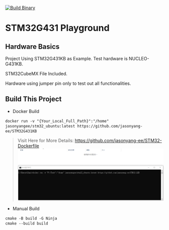 [![Build Binary](https://github.com/jasonyang-ee/STM32G431KB/actions/workflows/build-all.yml/badge.svg)](https://github.com/jasonyang-ee/STM32G431KB/actions/workflows/build-all.yml)

# STM32G431 Playground

## Hardware Basics

Project Using STM32G431KB as Example. Test hardware is NUCLEO-G431KB.

STM32CubeMX File Included.

Hardware using jumper pin only to test out all functionalities.





## Build This Project

- Docker Build
```
docker run -v "{Your_Local_Full_Path}":"/home" jasonyangee/stm32_ubuntu:latest https://github.com/jasonyang-ee/STM32G431KB
```
> Visit Here for More Details: https://github.com/jasonyang-ee/STM32-Dockerfile
![Run](doc/img/run.gif)

- Manual Build
```
cmake -B build -G Ninja
cmake --build build
```

